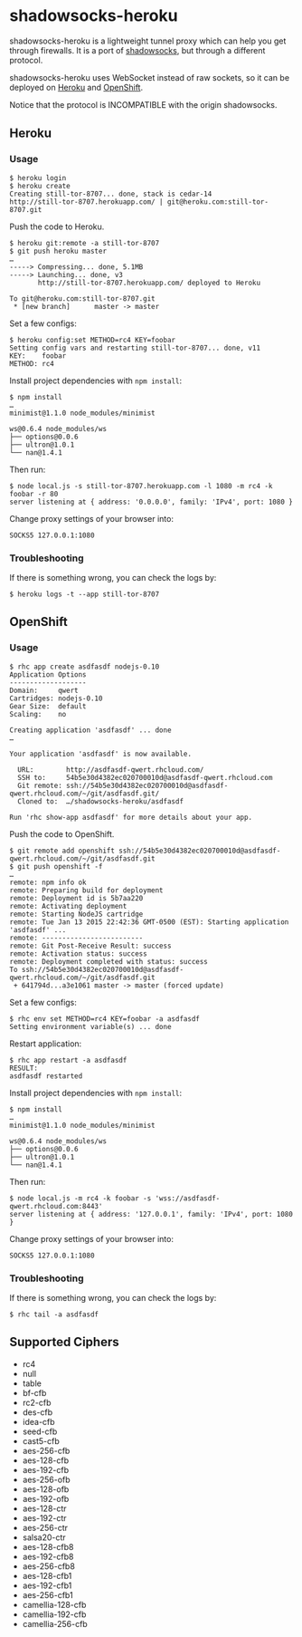 shadowsocks-heroku
==================

shadowsocks-heroku is a lightweight tunnel proxy which can help you get through firewalls. It is a port of [shadowsocks](https://github.com/clowwindy/shadowsocks), but through a different protocol.

shadowsocks-heroku uses WebSocket instead of raw sockets, so it can be deployed on [Heroku](https://www.heroku.com/) and [OpenShift](https://www.openshift.com/).

Notice that the protocol is INCOMPATIBLE with the origin shadowsocks.

Heroku
------

### Usage

```
$ heroku login
$ heroku create
Creating still-tor-8707... done, stack is cedar-14
http://still-tor-8707.herokuapp.com/ | git@heroku.com:still-tor-8707.git
```

Push the code to Heroku.

```
$ heroku git:remote -a still-tor-8707
$ git push heroku master
…
-----> Compressing... done, 5.1MB
-----> Launching... done, v3
       http://still-tor-8707.herokuapp.com/ deployed to Heroku

To git@heroku.com:still-tor-8707.git
 * [new branch]      master -> master
```

Set a few configs:

```
$ heroku config:set METHOD=rc4 KEY=foobar
Setting config vars and restarting still-tor-8707... done, v11
KEY:    foobar
METHOD: rc4
```

Install project dependencies with `npm install`:

```
$ npm install
…
minimist@1.1.0 node_modules/minimist

ws@0.6.4 node_modules/ws
├── options@0.0.6
├── ultron@1.0.1
└── nan@1.4.1
```

Then run:

```
$ node local.js -s still-tor-8707.herokuapp.com -l 1080 -m rc4 -k foobar -r 80
server listening at { address: '0.0.0.0', family: 'IPv4', port: 1080 }
```

Change proxy settings of your browser into:

```
SOCKS5 127.0.0.1:1080
```

### Troubleshooting

If there is something wrong, you can check the logs by:

```
$ heroku logs -t --app still-tor-8707
```

OpenShift
---------

### Usage

```
$ rhc app create asdfasdf nodejs-0.10
Application Options
-------------------
Domain:     qwert
Cartridges: nodejs-0.10
Gear Size:  default
Scaling:    no

Creating application 'asdfasdf' ... done
…

Your application 'asdfasdf' is now available.

  URL:        http://asdfasdf-qwert.rhcloud.com/
  SSH to:     54b5e30d4382ec020700010d@asdfasdf-qwert.rhcloud.com
  Git remote: ssh://54b5e30d4382ec020700010d@asdfasdf-qwert.rhcloud.com/~/git/asdfasdf.git/
  Cloned to:  …/shadowsocks-heroku/asdfasdf

Run 'rhc show-app asdfasdf' for more details about your app.
```

Push the code to OpenShift.

```
$ git remote add openshift ssh://54b5e30d4382ec020700010d@asdfasdf-qwert.rhcloud.com/~/git/asdfasdf.git
$ git push openshift -f
…
remote: npm info ok
remote: Preparing build for deployment
remote: Deployment id is 5b7aa220
remote: Activating deployment
remote: Starting NodeJS cartridge
remote: Tue Jan 13 2015 22:42:36 GMT-0500 (EST): Starting application 'asdfasdf' ...
remote: -------------------------
remote: Git Post-Receive Result: success
remote: Activation status: success
remote: Deployment completed with status: success
To ssh://54b5e30d4382ec020700010d@asdfasdf-qwert.rhcloud.com/~/git/asdfasdf.git
 + 641794d...a3e1061 master -> master (forced update)
```

Set a few configs:

```
$ rhc env set METHOD=rc4 KEY=foobar -a asdfasdf
Setting environment variable(s) ... done
```

Restart application:

```
$ rhc app restart -a asdfasdf
RESULT:
asdfasdf restarted
```

Install project dependencies with `npm install`:

```
$ npm install
…
minimist@1.1.0 node_modules/minimist

ws@0.6.4 node_modules/ws
├── options@0.0.6
├── ultron@1.0.1
└── nan@1.4.1
```

Then run:

```
$ node local.js -m rc4 -k foobar -s 'wss://asdfasdf-qwert.rhcloud.com:8443'
server listening at { address: '127.0.0.1', family: 'IPv4', port: 1080 }
```

Change proxy settings of your browser into:

```
SOCKS5 127.0.0.1:1080
```

### Troubleshooting

If there is something wrong, you can check the logs by:

```
$ rhc tail -a asdfasdf
```

Supported Ciphers
-----------------

- rc4
- null
- table
- bf-cfb
- rc2-cfb
- des-cfb
- idea-cfb
- seed-cfb
- cast5-cfb
- aes-256-cfb
- aes-128-cfb
- aes-192-cfb
- aes-256-ofb
- aes-128-ofb
- aes-192-ofb
- aes-128-ctr
- aes-192-ctr
- aes-256-ctr
- salsa20-ctr
- aes-128-cfb8
- aes-192-cfb8
- aes-256-cfb8
- aes-128-cfb1
- aes-192-cfb1
- aes-256-cfb1
- camellia-128-cfb
- camellia-192-cfb
- camellia-256-cfb
